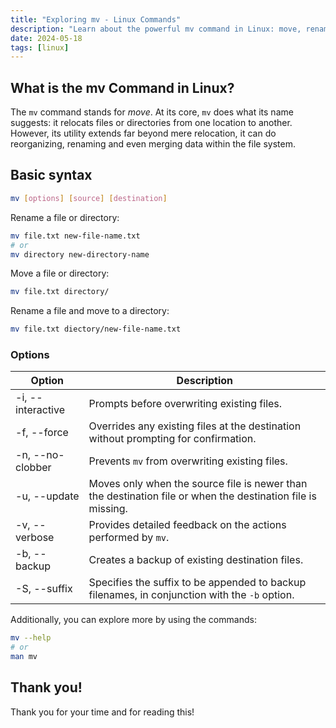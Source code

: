 ```yaml
---
title: "Exploring mv - Linux Commands"
description: "Learn about the powerful mv command in Linux: move, rename, and manage files efficiently with various options. Essential for file system organization."
date: 2024-05-18
tags: [linux]
---
```


## What is the mv Command in Linux?

The `mv` command stands for _move_. At its core, `mv` does what its name suggests: it relocats files or directories from one location to another. However, its utility extends far beyond mere relocation, it can do reorganizing, renaming and even merging data within the file system.

## Basic syntax

```bash
mv [options] [source] [destination]
```

Rename a file or directory:

```bash
mv file.txt new-file-name.txt
# or
mv directory new-directory-name
```

Move a file or directory:

```bash
mv file.txt directory/
```

Rename a file and move to a directory:

```bash
mv file.txt diectory/new-file-name.txt
```

### Options

| Option            | Description                                                                                                 |
| ----------------- | ----------------------------------------------------------------------------------------------------------- |
| -i, --interactive | Prompts before overwriting existing files.                                                                  |
| -f, --force       | Overrides any existing files at the destination without prompting for confirmation.                         |
| -n, --no-clobber  | Prevents `mv` from overwriting existing files.                                                              |
| -u, --update      | Moves only when the source file is newer than the destination file or when the destination file is missing. |
| -v, --verbose     | Provides detailed feedback on the actions performed by `mv`.                                                |
| -b, --backup      | Creates a backup of existing destination files.                                                             |
| -S, --suffix      | Specifies the suffix to be appended to backup filenames, in conjunction with the `-b` option.               |

Additionally, you can explore more by using the commands:

```bash
mv --help
# or
man mv
```

## Thank you!

Thank you for your time and for reading this!
